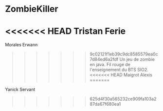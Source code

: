 ZombieKiller
============
<<<<<<< HEAD
Tristan Ferie
=======
Morales Erwann
>>>>>>> 9c02121f1eb39c9dc8585579ea0c7d84ed6a2fdf
Un jeu de zombie en java. Fil rouge de l'enseignement du BTS SIO2.
<<<<<<< HEAD
Maigrot Alexis
=======

Yanick Servant
>>>>>>> 625d4f30a565232ce909fa103a287da67f680ea1
